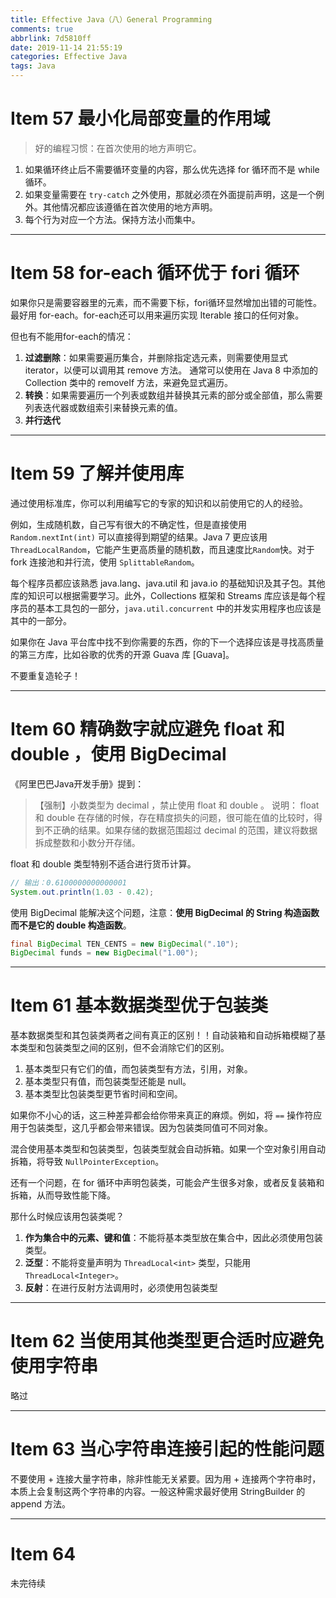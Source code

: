 ```yaml
---
title: Effective Java（八）General Programming
comments: true
abbrlink: 7d5810ff
date: 2019-11-14 21:55:19
categories: Effective Java
tags: Java
---
```


# Item 57 最小化局部变量的作用域

> 好的编程习惯：在首次使用的地方声明它。

1. 如果循环终止后不需要循环变量的内容，那么优先选择 for 循环而不是 while 循环。
2. 如果变量需要在 `try-catch` 之外使用，那就必须在外面提前声明，这是一个例外。其他情况都应该遵循在首次使用的地方声明。
3. 每个行为对应一个方法。保持方法小而集中。

---

# Item 58 for-each 循环优于 fori 循环

如果你只是需要容器里的元素，而不需要下标，fori循环显然增加出错的可能性。最好用 for-each。for-each还可以用来遍历实现 Iterable 接口的任何对象。

但也有不能用for-each的情况：

1. **过滤删除**：如果需要遍历集合，并删除指定选元素，则需要使用显式iterator，以便可以调用其 remove 方法。 通常可以使用在 Java 8 中添加的 Collection 类中的 removeIf 方法，来避免显式遍历。
2. **转换**：如果需要遍历一个列表或数组并替换其元素的部分或全部值，那么需要列表迭代器或数组索引来替换元素的值。
3. **并行迭代**

---

# Item 59 了解并使用库

通过使用标准库，你可以利用编写它的专家的知识和以前使用它的人的经验。

例如，生成随机数，自己写有很大的不确定性，但是直接使用 `Random.nextInt(int)` 可以直接得到期望的结果。Java 7 更应该用 `ThreadLocalRandom`，它能产生更高质量的随机数，而且速度比`Random`快。对于 fork 连接池和并行流，使用 `SplittableRandom`。

每个程序员都应该熟悉 java.lang、java.util 和 java.io 的基础知识及其子包。其他库的知识可以根据需要学习。此外，Collections 框架和 Streams 库应该是每个程序员的基本工具包的一部分，`java.util.concurrent` 中的并发实用程序也应该是其中的一部分。

如果你在 Java 平台库中找不到你需要的东西，你的下一个选择应该是寻找高质量的第三方库，比如谷歌的优秀的开源 Guava 库 [Guava]。

不要重复造轮子！

---

# Item 60 精确数字就应避免 float 和 double ，使用 BigDecimal

《阿里巴巴Java开发手册》提到：

> 【强制】小数类型为 decimal ，禁止使用 float 和 double 。
> 说明： float 和 double 在存储的时候，存在精度损失的问题，很可能在值的比较时，得到不正确的结果。如果存储的数据范围超过 decimal 的范围，建议将数据拆成整数和小数分开存储。

float 和 double 类型特别不适合进行货币计算。

```java
// 输出：0.6100000000000001
System.out.println(1.03 - 0.42);
```

使用 BigDecimal 能解决这个问题，注意：**使用 BigDecimal 的 String 构造函数而不是它的 double 构造函数**。

```java
final BigDecimal TEN_CENTS = new BigDecimal(".10");
BigDecimal funds = new BigDecimal("1.00");
```

---

# Item 61 基本数据类型优于包装类

基本数据类型和其包装类两者之间有真正的区别！！自动装箱和自动拆箱模糊了基本类型和包装类型之间的区别，但不会消除它们的区别。

1. 基本类型只有它们的值，而包装类型有方法，引用，对象。
2. 基本类型只有值，而包装类型还能是 null。
3. 基本类型比包装类型更节省时间和空间。

如果你不小心的话，这三种差异都会给你带来真正的麻烦。例如，将 `==` 操作符应用于包装类型，这几乎都会带来错误。因为包装类同值可不同对象。

混合使用基本类型和包装类型，包装类型就会自动拆箱。如果一个空对象引用自动拆箱，将导致 `NullPointerException`。

还有一个问题，在 for 循环中声明包装类，可能会产生很多对象，或者反复装箱和拆箱，从而导致性能下降。

那什么时候应该用包装类呢？

1. **作为集合中的元素、键和值**：不能将基本类型放在集合中，因此必须使用包装类型。
2. **泛型**：不能将变量声明为 `ThreadLocal<int>` 类型，只能用 `ThreadLocal<Integer>`。
3. **反射**：在进行反射方法调用时，必须使用包装类型

---

# Item 62 当使用其他类型更合适时应避免使用字符串

略过

---

# Item 63 当心字符串连接引起的性能问题

不要使用 + 连接大量字符串，除非性能无关紧要。因为用 + 连接两个字符串时，本质上会复制这两个字符串的内容。一般这种需求最好使用 StringBuilder 的 append 方法。

---

# Item 64

未完待续
